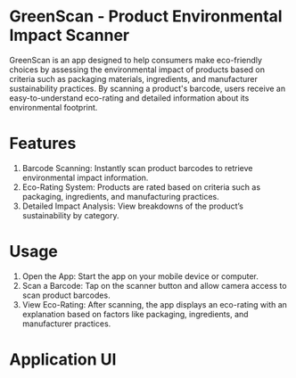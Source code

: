 # GreenScan - Product Environmental Impact Scanner
<p>GreenScan is an app designed to help consumers make eco-friendly choices by assessing the environmental impact of products based on criteria such as packaging materials, ingredients, and manufacturer sustainability practices. By scanning a product's barcode, users receive an easy-to-understand eco-rating and detailed information about its environmental footprint.</p>
<h1>Features</h1>
<ol>
  <li>Barcode Scanning: Instantly scan product barcodes to retrieve environmental impact information.</li>
  <li>Eco-Rating System: Products are rated based on criteria such as packaging, ingredients, and manufacturing practices.</li>
  <li>Detailed Impact Analysis: View breakdowns of the product’s sustainability by category.</li>
</ol>
<h1>Usage</h1>
<ol>
  <li>Open the App: Start the app on your mobile device or computer.</li>
  <li>Scan a Barcode: Tap on the scanner button and allow camera access to scan product barcodes.</li>
  <li>View Eco-Rating: After scanning, the app displays an eco-rating with an explanation based on factors like packaging, ingredients, and manufacturer practices.</li>
</ol>
<h1>Application UI</h1>


